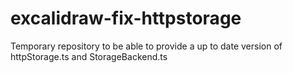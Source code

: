 # excalidraw-fix-httpstorage
Temporary repository to be able to provide a up to date version of httpStorage.ts and StorageBackend.ts
